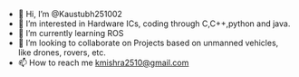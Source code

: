 - 👋 Hi, I’m @Kaustubh251002
- 👀 I’m interested in Hardware ICs, coding through C,C++,python and java.
- 🌱 I’m currently learning ROS
- 💞️ I’m looking to collaborate on Projects based on unmanned vehicles, like drones, rovers, etc.
- 📫 How to reach me kmishra2510@gmail.com


